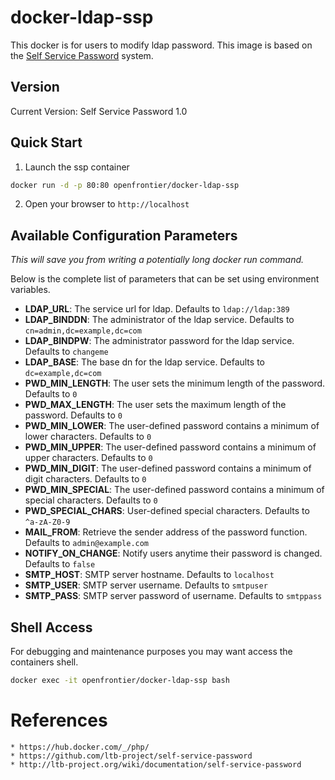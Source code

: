 # docker-ldap-ssp

 This docker is for users to modify ldap password.
 This image is based on the [Self Service Password](https://github.com/ltb-project/self-service-password) system.

## Version
 Current Version: Self Service Password 1.0

## Quick Start
  1. Launch the ssp container

```bash
docker run -d -p 80:80 openfrontier/docker-ldap-ssp
```

  2. Open your browser to `http://localhost`

## Available Configuration Parameters

*This will save you from writing a potentially long docker run command.*

Below is the complete list of parameters that can be set using environment variables.

- **LDAP_URL**: The service url for ldap. Defaults to `ldap://ldap:389`
- **LDAP_BINDDN**: The administrator of the ldap service. Defaults to `cn=admin,dc=example,dc=com`
- **LDAP_BINDPW**: The administrator password for the ldap service. Defaults to `changeme`
- **LDAP_BASE**: The base dn for the ldap service. Defaults to `dc=example,dc=com`
- **PWD_MIN_LENGTH**: The user sets the minimum length of the password. Defaults to `0`
- **PWD_MAX_LENGTH**: The user sets the maximum length of the password. Defaults to `0`
- **PWD_MIN_LOWER**: The user-defined password contains a minimum of lower characters. Defaults to `0`
- **PWD_MIN_UPPER**: The user-defined password contains a minimum of upper characters. Defaults to `0`
- **PWD_MIN_DIGIT**: The user-defined password contains a minimum of digit characters. Defaults to `0`
- **PWD_MIN_SPECIAL**: The user-defined password contains a minimum of special characters. Defaults to `0`
- **PWD_SPECIAL_CHARS**: User-defined special characters. Defaults to `^a-zA-Z0-9`
- **MAIL_FROM**: Retrieve the sender address of the password function. Defaults to `admin@example.com`
- **NOTIFY_ON_CHANGE**: Notify users anytime their password is changed. Defaults to `false`
- **SMTP_HOST**: SMTP server hostname. Defaults to `localhost`
- **SMTP_USER**: SMTP server username. Defaults to `smtpuser`
- **SMTP_PASS**: SMTP server password of username. Defaults to `smtppass`
  
## Shell Access

For debugging and maintenance purposes you may want access the containers shell.

```bash
docker exec -it openfrontier/docker-ldap-ssp bash
```

# References
    * https://hub.docker.com/_/php/
    * https://github.com/ltb-project/self-service-password
    * http://ltb-project.org/wiki/documentation/self-service-password
